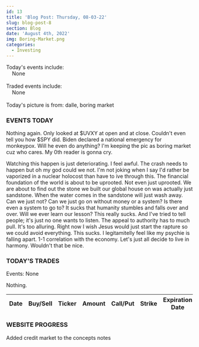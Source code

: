 ```yaml
---
id: 13
title: 'Blog Post: Thursday, 08-03-22'
slug: blog-post-8
section: Blog
date: 'August 4th, 2022'
img: Boring-Market.png
categories:
  - Investing
---
```


Today's events include:<br>
&nbsp;&nbsp;&nbsp;&nbsp;None
<br><br>
Traded events include:<br>
&nbsp;&nbsp;&nbsp;&nbsp;None
<br><br>
Today's picture is from: dalle, boring market

<!--more-->

### EVENTS TODAY

Nothing again. Only looked at $UVXY at open and at close. Couldn't even tell you how $SPY did. Biden declared a national emergency for monkeypox. Will he even do anything? I'm keeping the pic as boring market cuz who cares. My 0th reader is gonna cry.

Watching this happen is just deteriorating. I feel awful. The crash needs to happen but oh my god could we not. I'm not joking when I say I'd rather be vaporized in a nuclear holocost than have to ive through this. The financial foundation of the world is about to be uprooted. Not even just uprooted. We are about to find out the stone we built our global house on was actually just sandstone. When the water comes in the sandstone will just wash away. Can we just not? Can we just go on without money or a system? Is there even a system to go to? It sucks that humanity stumbles and falls over and over. Will we ever learn our lesson? This really sucks. And I've tried to tell people; it's just no one wants to listen. The appeal to authority has to much pull. It's too alluring. Right now I wish Jesus would just start the rapture so we could avoid everything. This sucks. I legitamitelly feel like my psychie is falling apart. 1-1 correlation with the economy. Let's just all decide to live in harmony. Wouldn't that be nice.


### TODAY'S TRADES

Events: None

Nothing.


| Date     | Buy/Sell | Ticker | Amount | Call/Put | Strike | Expiration Date | Average Price | Total |
| -------- | -------- | ------ | ------ | -------- | ------ | --------------- | ------------- | ----- |


### WEBSITE PROGRESS

Added credit market to the concepts notes